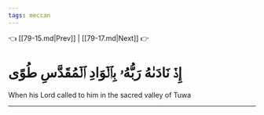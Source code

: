 ```yaml
---
tags: meccan
---
```


👈 [[79-15.md|Prev]] | [[79-17.md|Next]] 👉

# إِذۡ نَادَىٰهُ رَبُّهُۥ بِٱلۡوَادِ ٱلۡمُقَدَّسِ طُوًى

When his Lord called to him in the sacred valley of Tuwa

---

